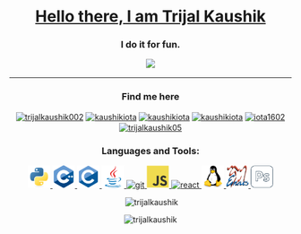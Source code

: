 <h1 align="center"><a href="https://iuseathinkpad.in" target="_blank">Hello there, I am Trijal Kaushik</a></h1>
<h3 align="center">I do it for fun.</h3>

<p align="center">
<img width ="auto"
 src="https://cdn.discordapp.com/attachments/956231786101370920/1260536555190091806/mohammad-rahmani-6tG4sQx0dh4-unsplash.jpg?ex=668fada6&is=668e5c26&hm=3d462a2d7bdcd50ffeb901f84eb6d9226812869cdb69caaa6e76d127a4e91ce8&">
</p>
<hr>

<h3 align="center">Find me here</h3>

<p align="center">
  <a href="https://linkedin.com/in/trijalkaushik002" target="_blank"
    ><img
      align="center"
      src="https://raw.githubusercontent.com/rahuldkjain/github-profile-readme-generator/master/src/images/icons/Social/linked-in-alt.svg"
      alt="trijalkaushik002"
      height="30"
      width="40"
  /></a>
  <a href="https://www.hackerrank.com/profile/kaushikiota" target="_blank"
    ><img
      align="center"
      src="https://raw.githubusercontent.com/rahuldkjain/github-profile-readme-generator/master/src/images/icons/Social/hackerrank.svg"
      alt="kaushikiota"
      height="30"
      width="40"
  /></a>
  <a href="https://www.leetcode.com/kaushikiota" target="_blank"
    ><img
      align="center"
      src="https://raw.githubusercontent.com/rahuldkjain/github-profile-readme-generator/master/src/images/icons/Social/leet-code.svg"
      alt="kaushikiota"
      height="30"
      width="40"
  /></a>
  <a href="https://www.codechef.com/users/kaushikiota" target="_blank"
    ><img
      align="center"
      src="https://cdn.codechef.com/images/cc-logo-mobile-1.svg"
      alt="kaushikiota"
      height="40"
      width="40"
  /></a>
   <a href="https://discord.gg/Z5NyYgCDCB" target="_blank"
    ><img
      align="center"
      src="https://www.vectorlogo.zone/logos/discord/discord-icon.svg"
      alt="iota1602"
      height="40"
      width="40"
  /></a>
 <a href="https://twitter.com/trijalkaushik05" target="_blank"
    ><img
      align="center"
      src="https://www.vectorlogo.zone/logos/twitter/twitter-official.svg"
      alt="trijalkaushik05"
      height="40"
      width="40"
  /></a>
</p>

<h3 align="center">Languages and Tools:</h3>
<p align="center">
 <a href="https://www.python.org" target="_blank" rel="noreferrer">
    <img
      src="https://raw.githubusercontent.com/devicons/devicon/master/icons/python/python-original.svg"
      alt="python"
      width="40"
      height="40"
    />
  </a>
  <a href="https://www.w3schools.com/cpp/" target="_blank" rel="noreferrer">
    <img
      src="https://raw.githubusercontent.com/devicons/devicon/master/icons/cplusplus/cplusplus-original.svg"
      alt="cplusplus"
      width="40"
      height="40"
    />
  </a>
 <a href="https://www.cprogramming.com/" target="_blank" rel="noreferrer">
    <img
      src="https://raw.githubusercontent.com/devicons/devicon/master/icons/c/c-original.svg"
      alt="c"
      width="40"
      height="40"
    />
  </a>
  <a href="https://www.java.com" target="_blank" rel="noreferrer">
    <img
      src="https://raw.githubusercontent.com/devicons/devicon/master/icons/java/java-original.svg"
      alt="java"
      width="40"
      height="40"
    />
  </a>
  <a href="https://git-scm.com/" target="_blank" rel="noreferrer">
    <img
      src="https://www.vectorlogo.zone/logos/git-scm/git-scm-icon.svg"
      alt="git"
      width="40"
      height="40"
    />
  </a>
  <a
    href="https://developer.mozilla.org/en-US/docs/Web/JavaScript"
    target="_blank"
    rel="noreferrer"
  >
    <img
      src="https://raw.githubusercontent.com/devicons/devicon/master/icons/javascript/javascript-original.svg"
      alt="javascript"
      width="40"
      height="40"
    />
  </a>
  <a href="https://react.dev/" target="_blank" rel="noreferrer">
    <img
      src="https://www.vectorlogo.zone/logos/reactjs/reactjs-icon.svg"
      alt="react"
      width="40"
      height="40"
    />
  </a>
  <a href="https://www.linux.org/" target="_blank" rel="noreferrer">
    <img
      src="https://raw.githubusercontent.com/devicons/devicon/master/icons/linux/linux-original.svg"
      alt="linux"
      width="40"
      height="40"
    />
  </a>
  <a href="https://github.com/doomemacs/doomemacs" target="_blank" rel="noreferrer">
    <img
      src="https://github.com/gilbarbara/logos/blob/main/logos/emacs.svg"
      alt="doomemacs"
      width="40"
      height="40"
    />
  </a>
  <a href="https://www.photoshop.com/en" target="_blank" rel="noreferrer">
    <img
      src="https://raw.githubusercontent.com/devicons/devicon/master/icons/photoshop/photoshop-line.svg"
      alt="photoshop"
      width="40"
      height="40"
    />
  </a>
</p>

<p align ="center">
  &nbsp;<img
    src="https://github-readme-stats.vercel.app/api?username=trijalkaushik&show_icons=true&locale=en&hide=issues&theme=transparent"
    width="410"
    alt="trijalkaushik"
  />
</p>

<p align = "center">
  <img
    src="https://github-readme-streak-stats.herokuapp.com?user=trijalkaushik&theme=transparent"
    width="410"
    alt="trijalkaushik"
  />
</p>
